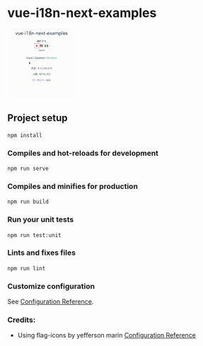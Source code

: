 # vue-i18n-next-examples

<img src="other/vue-i18n-next-examples.gif" width="150" />

## Project setup
```
npm install
```

### Compiles and hot-reloads for development
```
npm run serve
```

### Compiles and minifies for production
```
npm run build
```

### Run your unit tests
```
npm run test:unit
```

### Lints and fixes files
```
npm run lint
```

### Customize configuration
See [Configuration Reference](https://cli.vuejs.org/config/).

### Credits:
- Using flag-icons by yefferson marín [Configuration Reference](https://github.com/yammadev/flag-icons)


